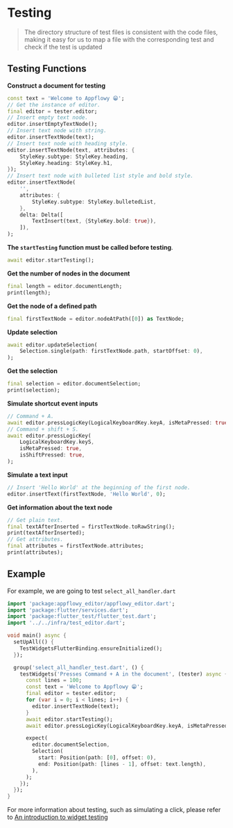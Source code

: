 # Testing

> The directory structure of test files is consistent with the code files, making it easy for us to map a file with the corresponding test and check if the test is updated

## Testing Functions

**Construct a document for testing**
```dart
const text = 'Welcome to Appflowy 😁';
// Get the instance of editor.
final editor = tester.editor;
// Insert empty text node.
editor.insertEmptyTextNode();
// Insert text node with string.
editor.insertTextNode(text);
// Insert text node with heading style.
editor.insertTextNode(text, attributes: {
    StyleKey.subtype: StyleKey.heading,
    StyleKey.heading: StyleKey.h1,
});
// Insert text node with bulleted list style and bold style.
editor.insertTextNode(
    '',
    attributes: {
        StyleKey.subtype: StyleKey.bulletedList,
    },
    delta: Delta([
        TextInsert(text, {StyleKey.bold: true}),
    ]),
);
```

**The `startTesting` function must be called before testing**.
```dart
await editor.startTesting();
```

**Get the number of nodes in the document**
```dart
final length = editor.documentLength;
print(length);
```

**Get the node of a defined path**
```dart
final firstTextNode = editor.nodeAtPath([0]) as TextNode;
```

**Update selection**
```dart
await editor.updateSelection(
    Selection.single(path: firstTextNode.path, startOffset: 0),
);
```

**Get the selection**
```dart
final selection = editor.documentSelection;
print(selection);
```

**Simulate shortcut event inputs**
```dart
// Command + A.
await editor.pressLogicKey(LogicalKeyboardKey.keyA, isMetaPressed: true);
// Command + shift + S.
await editor.pressLogicKey(
    LogicalKeyboardKey.keyS, 
    isMetaPressed: true, 
    isShiftPressed: true,
);
```

**Simulate a text input**
```dart
// Insert 'Hello World' at the beginning of the first node.
editor.insertText(firstTextNode, 'Hello World', 0);
```

**Get information about the text node**
```dart
// Get plain text.
final textAfterInserted = firstTextNode.toRawString();
print(textAfterInserted);
// Get attributes.
final attributes = firstTextNode.attributes;
print(attributes);
```

## Example
For example, we are going to test `select_all_handler.dart`


```dart
import 'package:appflowy_editor/appflowy_editor.dart';
import 'package:flutter/services.dart';
import 'package:flutter_test/flutter_test.dart';
import '../../infra/test_editor.dart';

void main() async {
  setUpAll(() {
    TestWidgetsFlutterBinding.ensureInitialized();
  });

  group('select_all_handler_test.dart', () {
    testWidgets('Presses Command + A in the document', (tester) async {
      const lines = 100;
      const text = 'Welcome to Appflowy 😁';
      final editor = tester.editor;
      for (var i = 0; i < lines; i++) {
        editor.insertTextNode(text);
      }
      await editor.startTesting();
      await editor.pressLogicKey(LogicalKeyboardKey.keyA, isMetaPressed: true);

      expect(
        editor.documentSelection,
        Selection(
          start: Position(path: [0], offset: 0),
          end: Position(path: [lines - 1], offset: text.length),
        ),
      );
    });
  });
}
```

For more information about testing, such as simulating a click, please refer to [An introduction to widget testing](https://docs.flutter.dev/cookbook/testing/widget/introduction) 
